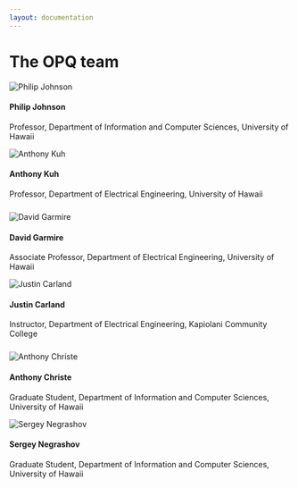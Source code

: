 ```yaml
---
layout: documentation
---
```


# The OPQ team

<div style="padding-bottom: 10px" class="row">
   <div class="col-md-6">
      <div class="col-md-3">
         <img class="img-circle" src="{{ site.baseurl }}/images/people/johnson.jpg" alt="Philip Johnson">
      </div>
      <div class="col-md-9">
         <h4>Philip Johnson</h4>
         <p>Professor, Department of Information and Computer Sciences, University of Hawaii</p>
      </div>
   </div> 
   <div class="col-md-6">
      <div class="col-md-3">
         <img class="img-circle" src="{{ site.baseurl }}/images/people/kuh.jpg" alt="Anthony Kuh">
      </div>
      <div class="col-md-9">
         <h4>Anthony Kuh</h4>
         <p>Professor, Department of Electrical Engineering, University of Hawaii</p>
      </div>
   </div> 
</div>
<div style="padding-bottom: 10px" class="row">
   <div class="col-md-6">
      <div class="col-md-3">
         <img class="img-circle" src="{{ site.baseurl }}/images/people/garmire.png" alt="David Garmire">
      </div>
      <div class="col-md-9">
         <h4>David Garmire</h4>
         <p>Associate Professor, Department of Electrical Engineering, University of Hawaii</p>
      </div>
   </div>   
   <div class="col-md-6">
      <div class="col-md-3">
         <img class="img-circle" src="{{ site.baseurl }}/images/people/carland.jpg" alt="Justin Carland">
      </div>
      <div class="col-md-9">
         <h4>Justin Carland</h4>
         <p>Instructor, Department of Electrical Engineering, Kapiolani Community College</p>
      </div>
   </div> 
</div>
<div style="padding-bottom: 10px" class="row">
   <div class="col-md-6">
      <div class="col-md-3">
         <img class="img-circle" src="{{ site.baseurl }}/images/people/christe.jpg" alt="Anthony Christe">
      </div>
      <div class="col-md-9">
         <h4>Anthony Christe</h4>
         <p>Graduate Student, Department of Information and Computer Sciences, University of Hawaii</p>
      </div>
   </div> 
   <div class="col-md-6">
      <div class="col-md-3">
         <img class="img-circle" src="{{ site.baseurl }}/images/people/negrashov.jpg" alt="Sergey Negrashov">
      </div>
      <div class="col-md-9">
         <h4>Sergey Negrashov</h4>
         <p>Graduate Student, Department of Information and Computer Sciences, University of Hawaii</p>
      </div>
   </div>   
</div>


